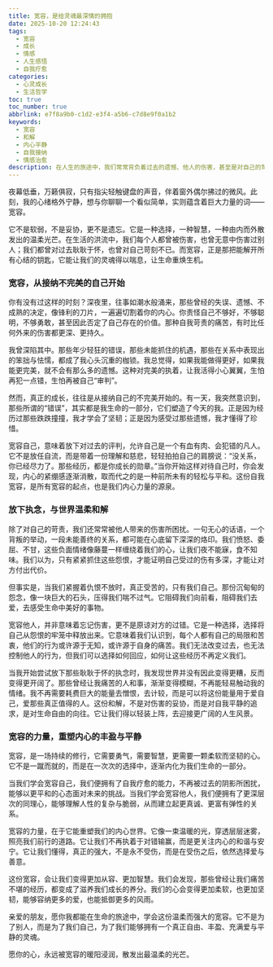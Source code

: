 ```yaml
---
title: 宽容，是给灵魂最深情的拥抱
date: 2025-10-20 12:24:43
tags:
  - 宽容
  - 成长
  - 情感
  - 人生感悟
  - 自我疗愈
categories:
  - 心灵成长
  - 生活哲学
toc: true
toc_number: true
abbrlink: e7f8a9b0-c1d2-e3f4-a5b6-c7d8e9f0a1b2
keywords:
  - 宽容
  - 和解
  - 内心平静
  - 自我接纳
  - 情感治愈
description: 在人生的旅途中，我们常常背负着过去的遗憾、他人的伤害，甚至是对自己的苛责。这篇文章将带你走进宽容的内心世界，探讨它如何从接纳不完美开始，如何帮助我们放下执念与世界和解，最终重塑一个充满爱与平静的自我。这是一场温柔而深刻的修行，愿你我都能从中找到治愈的力量。
---
```


夜幕低垂，万籁俱寂，只有指尖轻触键盘的声音，伴着窗外偶尔拂过的微风。此刻，我的心绪格外宁静，想与你聊聊一个看似简单，实则蕴含着巨大力量的词——宽容。

它不是软弱，不是妥协，更不是遗忘。它是一种选择，一种智慧，一种由内而外散发出的温柔光芒。在生活的洪流中，我们每个人都曾被伤害，也曾无意中伤害过别人；我们都曾对过去耿耿于怀，也曾对自己苛刻不已。而宽容，正是那把能解开所有心结的钥匙，它能让我们的灵魂得以喘息，让生命重焕生机。

### 宽容，从接纳不完美的自己开始

你有没有过这样的时刻？深夜里，往事如潮水般涌来，那些曾经的失误、遗憾、不成熟的决定，像锋利的刀片，一遍遍切割着你的内心。你责怪自己不够好，不够聪明，不够勇敢，甚至因此否定了自己存在的价值。那种自我苛责的痛苦，有时比任何外来的伤害都更深、更持久。

我曾深陷其中。那些年少轻狂的错误，那些未能抓住的机遇，那些在关系中表现出的笨拙与怯懦，都成了我心头沉重的枷锁。我总觉得，如果我能做得更好，如果我能更完美，就不会有那么多的遗憾。这种对完美的执着，让我活得小心翼翼，生怕再犯一点错，生怕再被自己“审判”。

然而，真正的成长，往往是从接纳自己的不完美开始的。有一天，我突然意识到，那些所谓的“错误”，其实都是我生命的一部分，它们塑造了今天的我。正是因为经历过那些跌跌撞撞，我才学会了坚韧；正是因为感受过那些遗憾，我才懂得了珍惜。

宽容自己，意味着放下对过去的评判，允许自己是一个有血有肉、会犯错的凡人。它不是放任自流，而是带着一份理解和慈悲，轻轻拍拍自己的肩膀说：“没关系，你已经尽力了。那些经历，都是你成长的勋章。”当你开始这样对待自己时，你会发现，内心的紧绷感逐渐消散，取而代之的是一种前所未有的轻松与平和。这份自我宽容，是所有宽容的起点，也是我们内心力量的源泉。

### 放下执念，与世界温柔和解

除了对自己的苛责，我们还常常被他人带来的伤害所困扰。一句无心的话语，一个背叛的举动，一段未能善终的关系，都可能在心底留下深深的烙印。我们愤怒、委屈、不甘，这些负面情绪像藤蔓一样缠绕着我们的心，让我们夜不能寐，食不知味。我们以为，只有紧紧抓住这些怨恨，才能证明自己受过的伤有多深，才能让对方付出代价。

但事实是，当我们紧握着仇恨不放时，真正受苦的，只有我们自己。那份沉甸甸的怨念，像一块巨大的石头，压得我们喘不过气。它阻碍我们向前看，阻碍我们去爱，去感受生命中美好的事物。

宽容他人，并非意味着忘记伤害，更不是原谅对方的过错。它是一种选择，选择将自己从怨恨的牢笼中释放出来。它意味着我们认识到，每个人都有自己的局限和苦衷，他们的行为或许源于无知，或许源于自身的痛苦。我们无法改变过去，也无法控制他人的行为，但我们可以选择如何回应，如何让这些经历不再定义我们。

当我开始尝试放下那些耿耿于怀的执念时，我发现世界并没有因此变得更糟，反而变得更开阔了。那些曾经让我痛苦的人和事，渐渐变得模糊，不再能轻易触动我的情绪。我不再需要耗费巨大的能量去憎恨，去计较，而是可以将这份能量用于爱自己，爱那些真正值得的人。这份和解，不是对伤害的妥协，而是对自我平静的追求，是对生命自由的向往。它让我们得以轻装上阵，去迎接更广阔的人生风景。

### 宽容的力量，重塑内心的丰盈与平静

宽容，是一场持续的修行，它需要勇气，需要智慧，更需要一颗柔软而坚韧的心。它不是一蹴而就的，而是在一次次的选择中，逐渐内化为我们生命的一部分。

当我们学会宽容自己，我们便拥有了自我疗愈的能力，不再被过去的阴影所困扰，能够以更平和的心态面对未来的挑战。当我们学会宽容他人，我们便拥有了更深层次的同理心，能够理解人性的复杂与脆弱，从而建立起更真诚、更富有弹性的关系。

宽容的力量，在于它能重塑我们的内心世界。它像一束温暖的光，穿透层层迷雾，照亮我们前行的道路。它让我们不再执着于对错输赢，而是更关注内心的和谐与安宁。它让我们懂得，真正的强大，不是永不受伤，而是在受伤之后，依然选择爱与善意。

这份宽容，会让我们变得更加从容、更加智慧。我们会发现，那些曾经让我们痛苦不堪的经历，都变成了滋养我们成长的养分。我们的心会变得更加柔软，也更加坚韧，能够容纳更多的爱，也能抵御更多的风雨。

亲爱的朋友，愿你我都能在生命的旅途中，学会这份温柔而强大的宽容。它不是为了别人，而是为了我们自己，为了我们能够拥有一个真正自由、丰盈、充满爱与平静的灵魂。

愿你的心，永远被宽容的暖阳浸润，散发出最温柔的光芒。